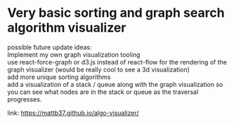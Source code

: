 # Very basic sorting and graph search algorithm visualizer

possible future update ideas:\
Implement my own graph visualization tooling\
use react-force-graph or d3.js instead of react-flow for the rendering of the graph visualizer (would be really cool to see a 3d visualization)\
add more unique sorting algorithms\
add a visualization of a stack / queue along with the graph visualization so you can see what nodes are in the stack or queue as the traversal progresses.

link: https://mattb37.github.io/algo-visualizer/
